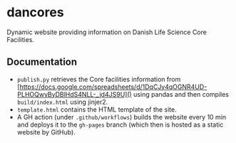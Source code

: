 # dancores
Dynamic website providing information on Danish Life Science Core Facilities.

## Documentation

* `publish.py` retrieves the Core facilities information from [https://docs.google.com/spreadsheets/d/1DqCJy4qOGNR4UD-PLHOQwyByDBlHdS4NLL-_jd4JS9U]() using pandas and then compiles `build/index.html` using jinjer2.
* `template.html` contains the HTML template of the site.
* A GH action (under `.github/workflows`) builds the website every 10 min and deploys it to the `gh-pages` branch (which then is hosted as a static website by GitHub).
